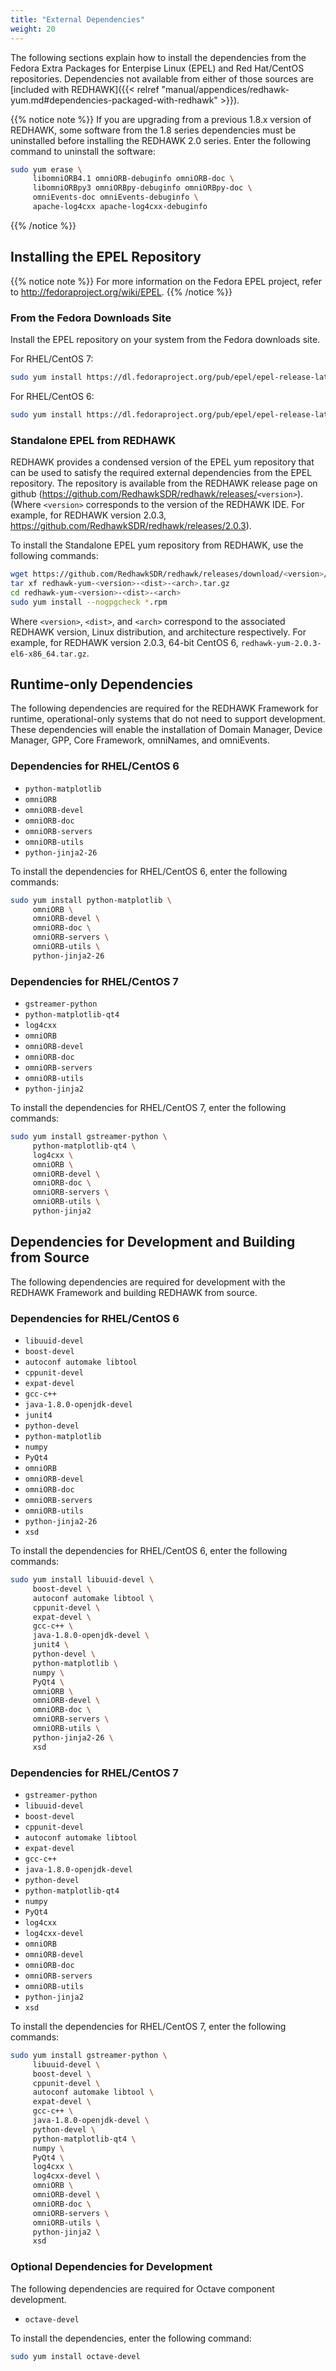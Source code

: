 ```yaml
---
title: "External Dependencies"
weight: 20
---
```


The following sections explain how to install the dependencies from the Fedora Extra Packages for Enterpise Linux (EPEL) and Red Hat/CentOS repositories. Dependencies not available from either of those sources are [included with REDHAWK]({{< relref "manual/appendices/redhawk-yum.md#dependencies-packaged-with-redhawk" >}}).

{{% notice note %}}
If you are upgrading from a previous 1.8.x version of REDHAWK, some software from the 1.8 series dependencies must be uninstalled before installing the REDHAWK 2.0 series. Enter the following command to uninstall the software:

```bash
sudo yum erase \
     libomniORB4.1 omniORB-debuginfo omniORB-doc \
     libomniORBpy3 omniORBpy-debuginfo omniORBpy-doc \
     omniEvents-doc omniEvents-debuginfo \
     apache-log4cxx apache-log4cxx-debuginfo
```
{{% /notice %}}

## Installing the EPEL Repository

{{% notice note %}}
For more information on the Fedora EPEL project, refer to <http://fedoraproject.org/wiki/EPEL>.
{{% /notice %}}

### From the Fedora Downloads Site

Install the EPEL repository on your system from the Fedora downloads site.

For RHEL/CentOS 7:

```bash
sudo yum install https://dl.fedoraproject.org/pub/epel/epel-release-latest-7.noarch.rpm
```

For RHEL/CentOS 6:

```bash
sudo yum install https://dl.fedoraproject.org/pub/epel/epel-release-latest-6.noarch.rpm
```

### Standalone EPEL from REDHAWK

REDHAWK provides a condensed version of the EPEL yum repository that can be used to satisfy the required external dependencies from the EPEL repository. The repository is available from the REDHAWK release page on github (<https://github.com/RedhawkSDR/redhawk/releases/>`<version>`). (Where `<version>` corresponds to the version of the REDHAWK IDE. For example, for REDHAWK version 2.0.3, <https://github.com/RedhawkSDR/redhawk/releases/2.0.3>).

To install the Standalone EPEL yum repository from REDHAWK, use the following commands:

```bash
wget https://github.com/RedhawkSDR/redhawk/releases/download/<version>/redhawk-yum-<version>-<dist>-<arch>.tar.gz
tar xf redhawk-yum-<version>-<dist>-<arch>.tar.gz
cd redhawk-yum-<version>-<dist>-<arch>
sudo yum install --nogpgcheck *.rpm
```

Where `<version>`, `<dist>`, and `<arch>` correspond to the associated REDHAWK version, Linux distribution, and architecture respectively. For example, for REDHAWK version 2.0.3, 64-bit CentOS 6, `redhawk-yum-2.0.3-el6-x86_64.tar.gz`.

## Runtime-only Dependencies

The following dependencies are required for the REDHAWK Framework for runtime, operational-only systems that do not need to support development. These dependencies will enable the installation of Domain Manager, Device Manager, GPP, Core Framework, omniNames, and omniEvents.

### Dependencies for RHEL/CentOS 6

  - `python-matplotlib`
  - `omniORB`
  - `omniORB-devel`
  - `omniORB-doc`
  - `omniORB-servers`
  - `omniORB-utils`
  - `python-jinja2-26`

To install the dependencies for RHEL/CentOS 6, enter the following commands:

```bash
sudo yum install python-matplotlib \
     omniORB \
     omniORB-devel \
     omniORB-doc \
     omniORB-servers \
     omniORB-utils \
     python-jinja2-26
```

### Dependencies for RHEL/CentOS 7

  - `gstreamer-python`
  - `python-matplotlib-qt4`
  - `log4cxx`
  - `omniORB`
  - `omniORB-devel`
  - `omniORB-doc`
  - `omniORB-servers`
  - `omniORB-utils`
  - `python-jinja2`

To install the dependencies for RHEL/CentOS 7, enter the following commands:

```bash
sudo yum install gstreamer-python \
     python-matplotlib-qt4 \
     log4cxx \
     omniORB \
     omniORB-devel \
     omniORB-doc \
     omniORB-servers \
     omniORB-utils \
     python-jinja2
```

## Dependencies for Development and Building from Source

The following dependencies are required for development with the REDHAWK Framework and building REDHAWK from source.

### Dependencies for RHEL/CentOS 6

  - `libuuid-devel`
  - `boost-devel`
  - `autoconf automake libtool`
  - `cppunit-devel`
  - `expat-devel`
  - `gcc-c++`
  - `java-1.8.0-openjdk-devel`
  - `junit4`
  - `python-devel`
  - `python-matplotlib`
  - `numpy`
  - `PyQt4`
  - `omniORB`
  - `omniORB-devel`
  - `omniORB-doc`
  - `omniORB-servers`
  - `omniORB-utils`
  - `python-jinja2-26`
  - `xsd`

To install the dependencies for RHEL/CentOS 6, enter the following commands:

```bash
sudo yum install libuuid-devel \
     boost-devel \
     autoconf automake libtool \
     cppunit-devel \
     expat-devel \
     gcc-c++ \
     java-1.8.0-openjdk-devel \
     junit4 \
     python-devel \
     python-matplotlib \
     numpy \
     PyQt4 \
     omniORB \
     omniORB-devel \
     omniORB-doc \
     omniORB-servers \
     omniORB-utils \
     python-jinja2-26 \
     xsd
```

### Dependencies for RHEL/CentOS 7

  - `gstreamer-python`
  - `libuuid-devel`
  - `boost-devel`
  - `cppunit-devel`
  - `autoconf automake libtool`
  - `expat-devel`
  - `gcc-c++`
  - `java-1.8.0-openjdk-devel`
  - `python-devel`
  - `python-matplotlib-qt4`
  - `numpy`
  - `PyQt4`
  - `log4cxx`
  - `log4cxx-devel`
  - `omniORB`
  - `omniORB-devel`
  - `omniORB-doc`
  - `omniORB-servers`
  - `omniORB-utils`
  - `python-jinja2`
  - `xsd`

To install the dependencies for RHEL/CentOS 7, enter the following commands:

```bash
sudo yum install gstreamer-python \
     libuuid-devel \
     boost-devel \
     cppunit-devel \
     autoconf automake libtool \
     expat-devel \
     gcc-c++ \
     java-1.8.0-openjdk-devel \
     python-devel \
     python-matplotlib-qt4 \
     numpy \
     PyQt4 \
     log4cxx \
     log4cxx-devel \
     omniORB \
     omniORB-devel \
     omniORB-doc \
     omniORB-servers \
     omniORB-utils \
     python-jinja2 \
     xsd
```

### Optional Dependencies for Development

The following dependencies are required for Octave component development.

  - `octave-devel`

To install the dependencies, enter the following command:

```bash
sudo yum install octave-devel
```

